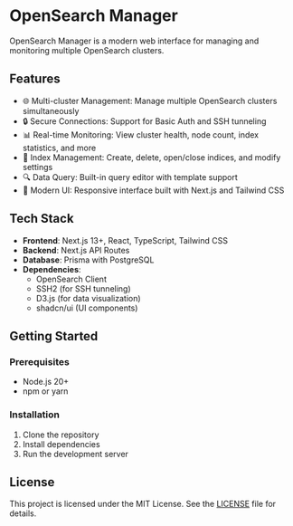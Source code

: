 # OpenSearch Manager

OpenSearch Manager is a modern web interface for managing and monitoring multiple OpenSearch clusters.

## Features

- 🌐 Multi-cluster Management: Manage multiple OpenSearch clusters simultaneously
- 🔒 Secure Connections: Support for Basic Auth and SSH tunneling
- 📊 Real-time Monitoring: View cluster health, node count, index statistics, and more
- 📑 Index Management: Create, delete, open/close indices, and modify settings
- 🔍 Data Query: Built-in query editor with template support
- 🎨 Modern UI: Responsive interface built with Next.js and Tailwind CSS

## Tech Stack

- **Frontend**: Next.js 13+, React, TypeScript, Tailwind CSS
- **Backend**: Next.js API Routes
- **Database**: Prisma with PostgreSQL
- **Dependencies**: 
  - OpenSearch Client
  - SSH2 (for SSH tunneling)
  - D3.js (for data visualization)
  - shadcn/ui (UI components)

## Getting Started

### Prerequisites

- Node.js 20+
- npm or yarn

### Installation

1. Clone the repository
2. Install dependencies
3. Run the development server

## License

This project is licensed under the MIT License. See the [LICENSE](LICENSE) file for details.
